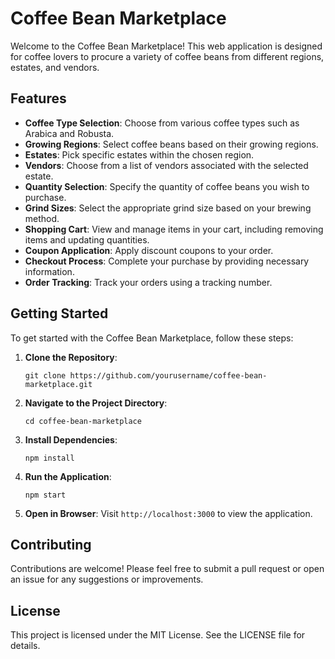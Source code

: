 # Coffee Bean Marketplace

Welcome to the Coffee Bean Marketplace! This web application is designed for coffee lovers to procure a variety of coffee beans from different regions, estates, and vendors. 

## Features

- **Coffee Type Selection**: Choose from various coffee types such as Arabica and Robusta.
- **Growing Regions**: Select coffee beans based on their growing regions.
- **Estates**: Pick specific estates within the chosen region.
- **Vendors**: Choose from a list of vendors associated with the selected estate.
- **Quantity Selection**: Specify the quantity of coffee beans you wish to purchase.
- **Grind Sizes**: Select the appropriate grind size based on your brewing method.
- **Shopping Cart**: View and manage items in your cart, including removing items and updating quantities.
- **Coupon Application**: Apply discount coupons to your order.
- **Checkout Process**: Complete your purchase by providing necessary information.
- **Order Tracking**: Track your orders using a tracking number.

## Getting Started

To get started with the Coffee Bean Marketplace, follow these steps:

1. **Clone the Repository**:
   ```
   git clone https://github.com/yourusername/coffee-bean-marketplace.git
   ```

2. **Navigate to the Project Directory**:
   ```
   cd coffee-bean-marketplace
   ```

3. **Install Dependencies**:
   ```
   npm install
   ```

4. **Run the Application**:
   ```
   npm start
   ```

5. **Open in Browser**:
   Visit `http://localhost:3000` to view the application.

## Contributing

Contributions are welcome! Please feel free to submit a pull request or open an issue for any suggestions or improvements.

## License

This project is licensed under the MIT License. See the LICENSE file for details.